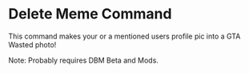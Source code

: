 # Delete Meme Command
This command makes your or a mentioned users profile pic into a GTA Wasted photo!

Note: Probably requires DBM Beta and Mods.